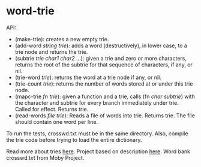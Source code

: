 # word-trie

API:
- (make-trie): creates a new empty trie.
- (add-word *string* *trie*): adds a word (destructively), in lower case, to a trie node and returns the trie.
- (subtrie *trie* *char1* *char2* ...): given a trie and zero or more characters, returns the root of the subtrie for that sequence of characters, if any, or nil.
- (trie-word *trie*): returns the word at a trie node if any, or nil.
- (trie-count *trie*): returns the number of words stored at or under this trie node.
- (mapc-trie *fn* *trie*): given a function and a trie, calls (fn *char* *subtrie*) with the character and subtrie for every branch immediately under trie. Called for effect. Returns trie.
- (read-words *file* *trie*): Reads a file of words into trie. Returns trie. The file should contain one word per line.

To run the tests, crosswd.txt must be in the same directory. Also, compile the trie code before trying to load the entire dictionary.

Read more about tries [here](https://en.wikipedia.org/wiki/Trie). Project based on description [here](http://www.cs.northwestern.edu/academics/courses/325/exercises/challenges.php#word-trie). Word bank crosswd.txt from Moby Project.
